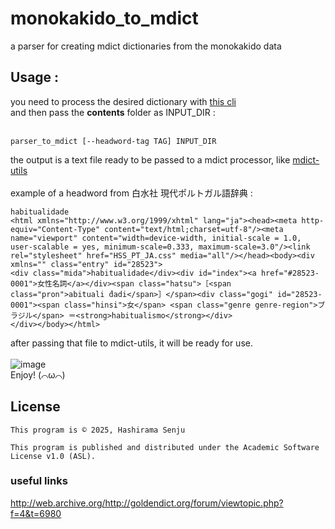 # monokakido_to_mdict
a parser for creating mdict dictionaries from the monokakido data


## Usage :
you need to process the desired dictionary with [this cli](https://git.ajattix.org/hashirama/mkd-utils)\
and then pass the **contents** folder as INPUT_DIR : <br></br>
```shell
parser_to_mdict [--headword-tag TAG] INPUT_DIR
```
the output is a text file ready to be passed to a mdict processor, like [mdict-utils](https://github.com/liuyug/mdict-utils) <br></br>
example of a headword from 白水社 現代ポルトガル語辞典 :
```
habitualidade
<html xmlns="http://www.w3.org/1999/xhtml" lang="ja"><head><meta http-equiv="Content-Type" content="text/html;charset=utf-8"/><meta name="viewport" content="width=device-width, initial-scale = 1.0, user-scalable = yes, minimum-scale=0.333, maximum-scale=3.0"/><link rel="stylesheet" href="HSS_PT_JA.css" media="all"/></head><body><div xmlns="" class="entry" id="28523">
<div class="mida">habitualidade</div><div id="index"><a href="#28523-0001">女性名詞</a></div><span class="hatsu">［<span class="pron">abituali ́dadi</span>］</span><div class="gogi" id="28523-0001"><span class="hinsi">女</span> <span class="genre genre-region">ブラジル</span> ＝<strong>habitualismo</strong></div>
</div></body></html>
```
after passing that file to mdict-utils, it will be ready for use. <br></br>
![image](https://github.com/user-attachments/assets/0ceb9ef4-db6a-46cd-82c2-7867d2442a0a)\
Enjoy! (⌒ω⌒)
## License
```
This program is © 2025, Hashirama Senju 

This program is published and distributed under the Academic Software License v1.0 (ASL).
```


### useful links
http://web.archive.org/http://goldendict.org/forum/viewtopic.php?f=4&t=6980
